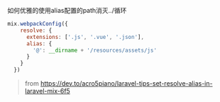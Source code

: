 如何优雅的使用alias配置的path消灭../循环
```javascript
mix.webpackConfig({
    resolve: {
      extensions: ['.js', '.vue', '.json'],
      alias: {
        '@': __dirname + '/resources/assets/js'
      }
    }
  })
```
  
> from  https://dev.to/acro5piano/laravel-tips-set-resolve-alias-in-laravel-mix-6f5
